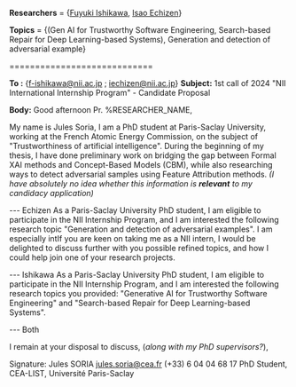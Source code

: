 
**Researchers** = {[Fuyuki Ishikawa](https://research.nii.ac.jp/~f-ishikawa/en/index.html), [Isao Echizen](https://research.nii.ac.jp/~iechizen/official/members_echizen-e.html)}

**Topics** = {(Gen AI for Trustworthy Software Engineering, Search-based Repair for Deep Learning-based Systems), Generation and detection of adversarial example}

============================

**To :** {f-ishikawa@nii.ac.jp ; iechizen@nii.ac.jp}
**Subject:** 1st call of 2024 "NII International Internship Program" - Candidate Proposal

**Body:**
Good afternoon  Pr. %RESEARCHER_NAME,

My name is Jules Soria, I am a PhD student at Paris-Saclay University, working at the French Atomic Energy Commission, on the subject of "Trustworthiness of artificial intelligence". During the beginning of my thesis, I have done preliminary work on bridging the gap between Formal XAI methods and Concept-Based Models (CBM), while also researching ways to detect adversarial samples using Feature Attribution methods. 
_(I have absolutely no idea whether this information is **relevant** to my candidacy application)_

--- Echizen
As a Paris-Saclay University PhD student, I am eligible to participate in the NII Internship Program, and I am interested the following research topic "Generation and detection of adversarial examples". I am especially intIf you are keen on taking me as a NII intern, I would be delighted to discuss further with you possible refined topics, and how I could help join one of your research projects.

--- Ishikawa
As a Paris-Saclay University PhD student, I am eligible to participate in the NII Internship Program, and I am interested the following research topics you provided: "Generative AI for Trustworthy Software
Engineering" and "Search-based Repair for Deep Learning-based Systems".

--- Both

I remain at your disposal to discuss, (_along with my PhD supervisors?_), 

Signature:
Jules SORIA
jules.soria@cea.fr
(+33) 6 04 04 68 17
PhD Student, CEA-LIST, Université Paris-Saclay
